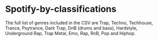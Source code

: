 # Spotify-by-classifications
The full list of genres included in the CSV are Trap, Techno, Techhouse, Trance, Psytrance, Dark Trap, DnB (drums and bass), Hardstyle, Underground Rap, Trap Metal, Emo, Rap, RnB, Pop and Hiphop.
